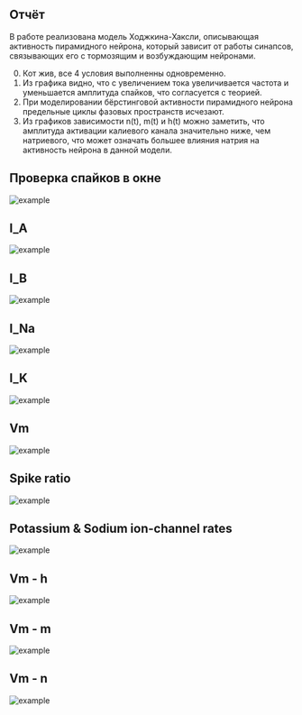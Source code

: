 ## Отчёт 
В работе реализована модель Ходжкина-Хаксли, описывающая активность пирамидного нейрона, который зависит от работы синапсов, связывающих его с тормозящим и возбуждающим нейронами.

0. Кот жив, все 4 условия выполненны одновременно.
1. Из графика видно, что с увеличением тока увеличивается частота и уменьшается амплитуда спайков, что согласуется с теорией.
2. При моделировании бёрстинговой активности пирамидного нейрона предельные циклы фазовых пространств исчезают.
3. Из графиков зависимости n(t), m(t) и h(t) можно заметить, что амплитуда активации калиевого канала значительно ниже, чем натриевого, что может означать большее влияния натрия на активность нейрона в данной модели.

## Проверка спайков в окне
![example](https://raw.githubusercontent.com/unknownoperation/neurobiology_lab3/master/res/checking_cat.png)

## I_A
![example](https://raw.githubusercontent.com/unknownoperation/neurobiology_lab3/master/res/I_A.png)

## I_B
![example](https://raw.githubusercontent.com/unknownoperation/neurobiology_lab3/master/res/I_B.png)

## I_Na
![example](https://raw.githubusercontent.com/unknownoperation/neurobiology_lab3/master/res/I_Na.png)

## I_K
![example](https://raw.githubusercontent.com/unknownoperation/neurobiology_lab3/master/res/I_K.png)

## Vm
![example](https://raw.githubusercontent.com/unknownoperation/neurobiology_lab3/master/res/Vm.png)

## Spike ratio
![example](https://raw.githubusercontent.com/unknownoperation/neurobiology_lab3/master/res/spike_ratio.png)


## Potassium & Sodium ion-channel rates
![example](https://raw.githubusercontent.com/unknownoperation/neurobiology_lab3/master/res/nmh.png)

## Vm - h
![example](https://raw.githubusercontent.com/unknownoperation/neurobiology_lab3/master/res/Vm-h.png)

## Vm - m
![example](https://raw.githubusercontent.com/unknownoperation/neurobiology_lab3/master/res/Vm-m.png)

## Vm - n
![example](https://raw.githubusercontent.com/unknownoperation/neurobiology_lab3/master/res/Vm-n.png)
